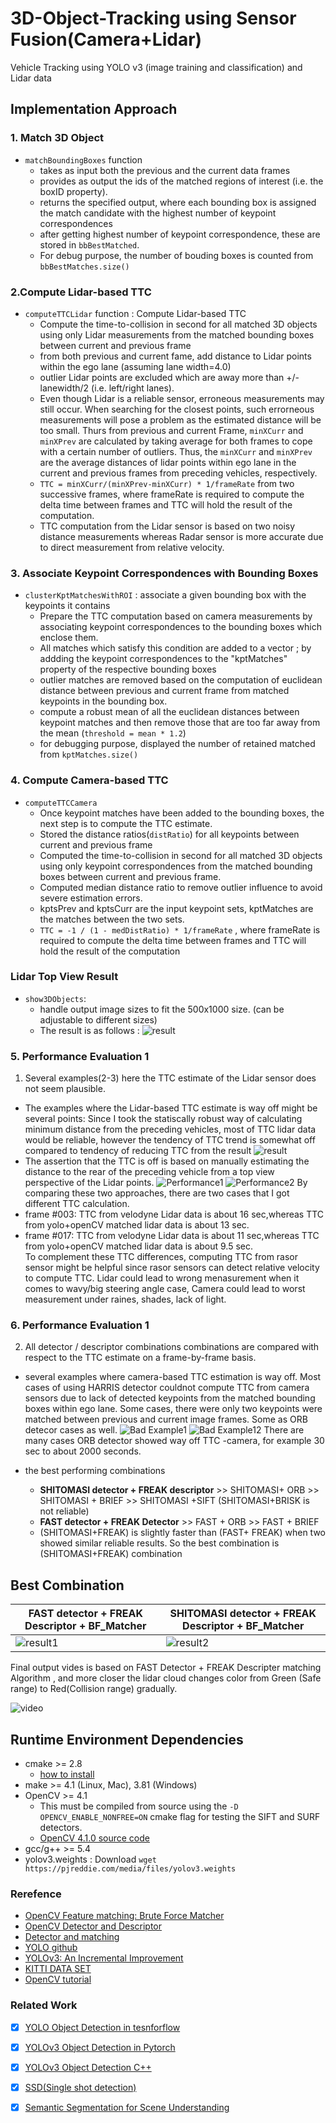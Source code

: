 # 3D-Object-Tracking using Sensor Fusion(Camera+Lidar) 
Vehicle Tracking using YOLO v3 (image training and classification) and Lidar data


## Implementation Approach

### 1. Match 3D Object
* `matchBoundingBoxes` function 
    * takes as input both the previous and the current data frames 
    * provides as output the ids of the matched regions of interest (i.e. the boxID property). 
    * returns the specified output, where each bounding box is assigned the match candidate with the highest number of keypoint correspondences
    * after getting highest number of keypoint correspondence, these are stored in `bbBestMatched`.
    * For debug purpose, the number of bouding boxes is counted from `bbBestMatches.size()` 

### 2.Compute Lidar-based TTC
* `computeTTCLidar` function : Compute Lidar-based TTC
    * Compute the time-to-collision in second for all matched 3D objects using only Lidar measurements from the matched bounding boxes between current and previous frame 
    * from both previous and current fame, add distance to Lidar points within the ego lane (assuming lane width=4.0) 
    * outlier Lidar points are excluded which are away more than +/- lanewidth/2 (i.e. left/right lanes). 
    * Even though Lidar is a reliable sensor, erroneous measurements may still occur. When searching for the closest points, such errorneous measurements will pose a problem as the estimated distance will be too small. Thurs from previous and current Frame, `minXCurr` and `minXPrev` are calculated by taking average for both frames to cope with a certain number of outliers. Thus, the `minXCurr` and `minXPrev` are the average distances of lidar points within ego lane in the current and previous frames from preceding vehicles, respectively.
    * `TTC = minXCurr/(minXPrev-minXCurr) * 1/frameRate` from two successive frames, where frameRate is required to compute the delta time between frames and TTC will hold the result of the computation. 
    * TTC computation from the Lidar sensor is based on two noisy distance measurements whereas Radar sensor is more accurate due to direct measurement from relative velocity.
    

### 3. Associate Keypoint Correspondences with Bounding Boxes
* `clusterKptMatchesWithROI` : associate a given bounding box with the keypoints it contains 
    * Prepare the TTC computation based on camera measurements by associating keypoint correspondences to the bounding boxes which enclose them. 
    * All matches which satisfy this condition are added to a vector ; by addding the keypoint correspondences to the "kptMatches" property of the respective bounding boxes
    * outlier matches are removed based on the computation of euclidean distance between previous and current frame from matched keypoints in the bounding box. 
    * compute a robust mean of all the euclidean distances between keypoint matches and then remove those that are too far away from the mean (`threshold = mean * 1.2`)
    * for debugging purpose, displayed the number of retained matched from `kptMatches.size()`
    
    
### 4. Compute Camera-based TTC   
* `computeTTCCamera`
    * Once keypoint matches have been added to the bounding boxes, the next step is to compute the TTC estimate.
    * Stored the distance ratios(`distRatio`) for all keypoints between current and previous frame
    * Computed the time-to-collision in second for all matched 3D objects using only keypoint correspondences from the matched bounding boxes between current and previous frame.
    * Computed median distance ratio to remove outlier influence to avoid severe estimation errors.
    * kptsPrev and kptsCurr are the input keypoint sets, kptMatches are the matches between the two sets.
    * `TTC = -1 / (1 - medDistRatio) * 1/frameRate` , where frameRate is required to compute the delta time between frames and TTC will hold the result of the computation

### Lidar Top View Result 
* `show3DObjects`:
    * handle output image sizes to fit the 500x1000 size. (can be adjustable to different sizes)
    * The result is as follows  : ![result](3Dobject.gif)
    
    
### 5. Performance Evaluation 1
1. Several examples(2-3) here the TTC estimate of the Lidar sensor does not seem plausible.
* The examples where the Lidar-based TTC estimate is way off might be several points:  Since I took the statiscally robust way of calculating minimum distance from the preceding vehicles, most of TTC lidar data would be reliable, however the tendency of TTC trend is somewhat off compared to tendency of reducing TTC from the result
![result](3Dobject.gif) 
* The assertion that the TTC is off is based on manually estimating the distance to the rear of the preceding vehicle from a top view perspective of the Lidar points.
![Performance1](performance1.png)
![Performance2](performance2.png)
By comparing these two approaches, there are two cases that I got different TTC calculation. 
* frame #003: TTC from velodyne Lidar data is about 16 sec,whereas TTC from yolo+openCV matched lidar data is about 13 sec.   
* frame #017: TTC from velodyne Lidar data is about 11 sec,whereas TTC from yolo+openCV matched lidar data is about 9.5 sec.   
To complement these TTC differences, computing TTC from rasor sensor might be helpful since rasor sensors can detect relative velocity to compute TTC. Lidar could lead to wrong menasurement when it comes to wavy/big steering angle case, Camera could lead to worst measurement under raines, shades, lack of light. 

### 6. Performance Evaluation 1
2. All detector / descriptor combinations combinations are compared with respect to the TTC estimate on a frame-by-frame basis.
* several examples where camera-based TTC estimation is way off.
Most cases of using HARRIS detector couldnot compute TTC from camera sensors due to lack of detected keypoints from the matched bounding boxes within ego lane. Some cases, there were only two keypoints were matched between previous and current image frames. Some as ORB detecor cases as well. 
![Bad Example1](ORB-FREAK0017.png)
![Bad Example12](ORB-FREAK0005.png)
There are many cases ORB detector showed way off TTC -camera, for example 30 sec to about 2000 seconds.

* the best performing combinations 
    * **SHITOMASI detector + FREAK descriptor** >> SHITOMASI+ ORB >> SHITOMASI + BRIEF >> SHITOMASI +SIFT (SHITOMASI+BRISK is not reliable) 
    * **FAST detector + FREAK Detector** >> FAST + ORB >> FAST + BRIEF 
    * (SHITOMASI+FREAK) is slightly faster than (FAST+ FREAK) when two showed similar reliable results. So the best combination is (SHITOMASI+FREAK) combination
    
## Best Combination  

|FAST detector + FREAK Descriptor + BF_Matcher | SHITOMASI detector + FREAK Descriptor + BF_Matcher|
|---|---|
|![result1](FAST-FREAK.gif)| ![result2](SH-FREAK.gif) |

Final output vides is based on FAST Detector + FREAK Descripter matching Algorithm , and more closer the lidar cloud changes color from Green (Safe range) to Red(Collision range) gradually.   

![video](Video_FF.gif)

## Runtime Environment Dependencies
* cmake >= 2.8
  * [how to install](https://cmake.org/install/)
* make >= 4.1 (Linux, Mac), 3.81 (Windows)
* OpenCV >= 4.1
  * This must be compiled from source using the `-D OPENCV_ENABLE_NONFREE=ON` cmake flag for testing the SIFT and SURF detectors.
  * [OpenCV 4.1.0 source code](https://github.com/opencv/opencv/tree/4.1.0)
* gcc/g++ >= 5.4
* yolov3.weights : Download `wget https://pjreddie.com/media/files/yolov3.weights `

### Rerefence 
* [OpenCV Feature matching: Brute Force Matcher](https://docs.opencv.org/3.4/dc/dc3/tutorial_py_matcher.html)
* [OpenCV Detector and Descriptor](https://docs.opencv.org/2.4/modules/features2d/doc/feature_detection_and_description.html)
* [Detector and matching](https://medium.com/data-breach/introduction-to-feature-detection-and-matching-65e27179885d)
* [YOLO github](https://github.com/pjreddie/darknet/wiki/YOLO:-Real-Time-Object-Detection)
* [YOLOv3: An Incremental Improvement](https://arxiv.org/abs/1804.02767)
* [KITTI DATA SET](http://www.cvlibs.net/datasets/kitti/index.php)
* [OpenCV tutorial](https://www.intorobotics.com/how-to-detect-and-track-object-with-opencv/)

### Related Work
- [x] [YOLO Object Detection in tesnforflow](https://github.com/tooth2/YOLOv3-Object-Detection)
- [x] [YOLOv3 Object Detection in Pytorch](https://github.com/tooth2/YOLOv3-Pytorch)
- [x] [YOLOv3 Object Detection C++](https://github.com/tooth2/YOLOv3-Object-Detection)
- [x] [SSD(Single shot detection)](https://github.com/tooth2/SSD-Object-Detection)
- [x] [Semantic Segmentation for Scene Understanding](https://github.com/tooth2/Semantic-Segmentation) 

